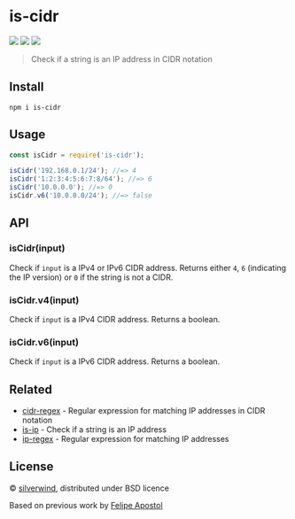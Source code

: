 # is-cidr

[![](https://img.shields.io/npm/v/is-cidr.svg?style=flat)](https://www.npmjs.org/package/is-cidr) [![](https://img.shields.io/npm/dm/is-cidr.svg)](https://www.npmjs.org/package/is-cidr) [![](https://api.travis-ci.org/silverwind/is-cidr.svg?style=flat)](https://travis-ci.org/silverwind/is-cidr)

> Check if a string is an IP address in CIDR notation

## Install

```
npm i is-cidr
```

## Usage

```js
const isCidr = require('is-cidr');

isCidr('192.168.0.1/24'); //=> 4
isCidr('1:2:3:4:5:6:7:8/64'); //=> 6
isCidr('10.0.0.0'); //=> 0
isCidr.v6('10.0.0.0/24'); //=> false
```

## API

### isCidr(input)

Check if `input` is a IPv4 or IPv6 CIDR address. Returns either `4`, `6` (indicating the IP version) or `0` if the
string is not a CIDR.

### isCidr.v4(input)

Check if `input` is a IPv4 CIDR address. Returns a boolean.

### isCidr.v6(input)

Check if `input` is a IPv6 CIDR address. Returns a boolean.

## Related

- [cidr-regex](https://github.com/silverwind/cidr-regex) - Regular expression for matching IP addresses in CIDR notation
- [is-ip](https://github.com/sindresorhus/is-ip) - Check if a string is an IP address
- [ip-regex](https://github.com/sindresorhus/ip-regex) - Regular expression for matching IP addresses

## License

© [silverwind](https://github.com/silverwind), distributed under BSD licence

Based on previous work by [Felipe Apostol](https://github.com/flipjs)
